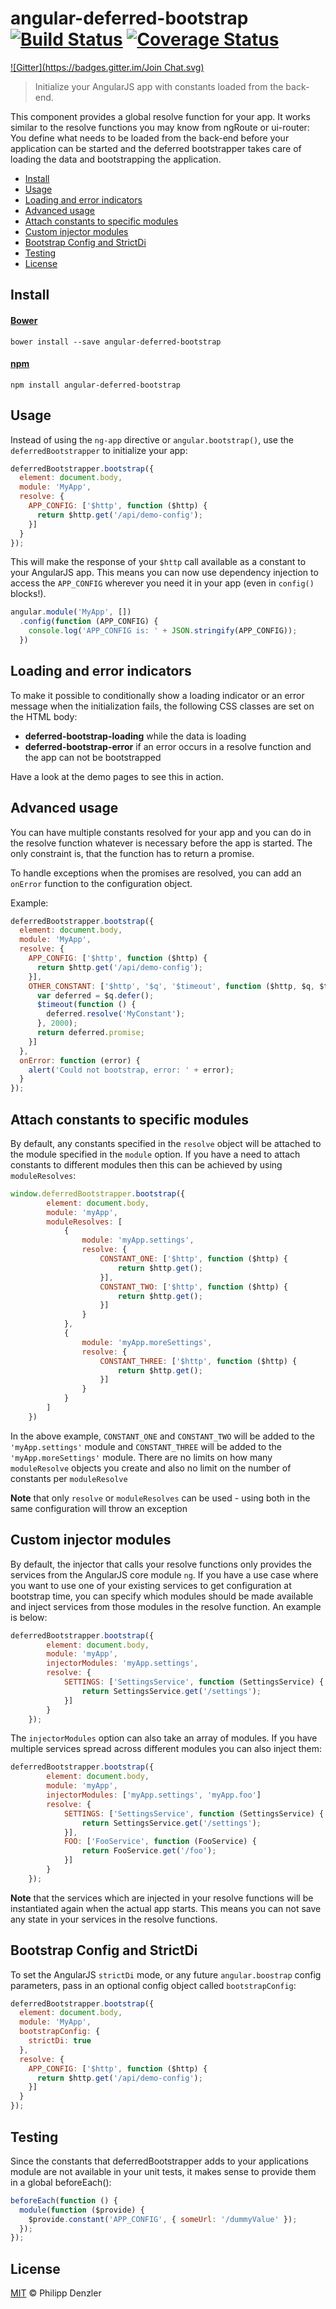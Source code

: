 # angular-deferred-bootstrap [![Build Status](https://travis-ci.org/philippd/angular-deferred-bootstrap.svg?branch=master)](https://travis-ci.org/philippd/angular-deferred-bootstrap) [![Coverage Status](https://img.shields.io/coveralls/philippd/angular-deferred-bootstrap.svg)](https://coveralls.io/r/philippd/angular-deferred-bootstrap?branch=master)
[![Gitter](https://badges.gitter.im/Join Chat.svg)](https://gitter.im/philippd/angular-deferred-bootstrap?utm_source=badge&utm_medium=badge&utm_campaign=pr-badge&utm_content=badge)

> Initialize your AngularJS app with constants loaded from the back-end.

This component provides a global resolve function for your app. It works similar to the resolve functions you may know from ngRoute or ui-router: You define what needs to be loaded from the back-end before your application can be started and the deferred bootstrapper takes care of loading the data and bootstrapping the application.

- [Install](#user-content-install)
- [Usage](#user-content-usage)
- [Loading and error indicators](#user-content-loading-and-error-indicators)
- [Advanced usage](#user-content-advanced-usage)
- [Attach constants to specific modules](#user-content-attach-constants-to-specific-modules)
- [Custom injector modules](#user-content-custom-injector-modules)
- [Bootstrap Config and StrictDi](#user-content-bootstrap-config-and-strictdi)
- [Testing](#user-content-testing)
- [License](#user-content-license)

## Install

#### [Bower](http://bower.io)

```
bower install --save angular-deferred-bootstrap
```


#### [npm](http://www.npmjs.com)

```
npm install angular-deferred-bootstrap
```

## Usage

Instead of using the ```ng-app``` directive or ```angular.bootstrap()```, use the ```deferredBootstrapper``` to initialize your app:
```js
deferredBootstrapper.bootstrap({
  element: document.body,
  module: 'MyApp',
  resolve: {
    APP_CONFIG: ['$http', function ($http) {
      return $http.get('/api/demo-config');
    }]
  }
});
```

This will make the response of your ```$http``` call available as a constant to your AngularJS app. This means you can now use dependency injection to access the ```APP_CONFIG``` wherever you need it in your app (even in ```config()``` blocks!).
```js
angular.module('MyApp', [])
  .config(function (APP_CONFIG) {
    console.log('APP_CONFIG is: ' + JSON.stringify(APP_CONFIG));
  })
```

## Loading and error indicators
To make it possible to conditionally show a loading indicator or an error message when the initialization fails, the following CSS classes are set on the HTML body:

* **deferred-bootstrap-loading** while the data is loading
* **deferred-bootstrap-error** if an error occurs in a resolve function and the app can not be bootstrapped

Have a look at the demo pages to see this in action.

## Advanced usage
You can have multiple constants resolved for your app and you can do in the resolve function whatever is necessary before the app is started. The only constraint is, that the function has to return a promise.

To handle exceptions when the promises are resolved, you can add an ```onError``` function to the configuration object.

Example:
```js
deferredBootstrapper.bootstrap({
  element: document.body,
  module: 'MyApp',
  resolve: {
    APP_CONFIG: ['$http', function ($http) {
      return $http.get('/api/demo-config');
    }],
    OTHER_CONSTANT: ['$http', '$q', '$timeout', function ($http, $q, $timeout) {
      var deferred = $q.defer();
      $timeout(function () {
        deferred.resolve('MyConstant');
      }, 2000);
      return deferred.promise;
    }]
  },
  onError: function (error) {
	alert('Could not bootstrap, error: ' + error);
  }
});
```

## Attach constants to specific modules
By default, any constants specified in the ```resolve``` object will be attached to the module specified in the ```module``` option. If you have a need to attach constants to different modules then this can be achieved by using  ```moduleResolves```:

```js
window.deferredBootstrapper.bootstrap({
        element: document.body,
        module: 'myApp',
        moduleResolves: [
            {
                module: 'myApp.settings',
                resolve: {
                    CONSTANT_ONE: ['$http', function ($http) {
                        return $http.get();
                    }],
                    CONSTANT_TWO: ['$http', function ($http) {
                        return $http.get();
                    }]
                }
            },
            {
                module: 'myApp.moreSettings',
                resolve: {
                    CONSTANT_THREE: ['$http', function ($http) {
                        return $http.get();
                    }]
                }
            }
        ]
    })
```

In the above example, ```CONSTANT_ONE``` and ```CONSTANT_TWO``` will be added to the ```'myApp.settings'``` module and ```CONSTANT_THREE``` will be added to the ```'myApp.moreSettings'``` module. There are no limits on how many ```moduleResolve``` objects you create and also no limit on the number of constants per ```moduleResolve```

**Note** that only ```resolve``` or ```moduleResolves``` can be used - using both in the same configuration will throw an exception

## Custom injector modules
By default, the injector that calls your resolve functions only provides the services from the AngularJS core module ```ng```. If you have a use case where you want to use one of your existing services to get configuration at bootstrap time, you can specify which modules should be made available and inject services from those modules in the resolve function. An example is below:

```js
deferredBootstrapper.bootstrap({
        element: document.body,
        module: 'myApp',
        injectorModules: 'myApp.settings',
        resolve: {
            SETTINGS: ['SettingsService', function (SettingsService) {
                return SettingsService.get('/settings');
            }]
        }
    });
```

The ```injectorModules``` option can also take an array of modules. If you have multiple services spread across different modules you can also inject them:

```js
deferredBootstrapper.bootstrap({
        element: document.body,
        module: 'myApp',
        injectorModules: ['myApp.settings', 'myApp.foo']
        resolve: {
            SETTINGS: ['SettingsService', function (SettingsService) {
                return SettingsService.get('/settings');
            }],
            FOO: ['FooService', function (FooService) {
                return FooService.get('/foo');
            }]
        }
    });
```

**Note** that the services which are injected in your resolve functions will be instantiated again when the actual app starts. This means you can not save any state in your services in the resolve functions.


## Bootstrap Config and StrictDi
To set the AngularJS ```strictDi``` mode, or any future ```angular.boostrap``` config parameters, pass in an optional config object called ```bootstrapConfig```:
```js
deferredBootstrapper.bootstrap({
  element: document.body,
  module: 'MyApp',
  bootstrapConfig: {
    strictDi: true
  },
  resolve: {
    APP_CONFIG: ['$http', function ($http) {
      return $http.get('/api/demo-config');
    }]
  }
});
```

## Testing
Since the constants that deferredBootstrapper adds to your applications module are not available in your unit tests, it makes sense to provide them in a global beforeEach():
```js
beforeEach(function () {
  module(function ($provide) {
    $provide.constant('APP_CONFIG', { someUrl: '/dummyValue' });
  });
});
```

## License

[MIT](http://opensource.org/licenses/MIT) © Philipp Denzler
